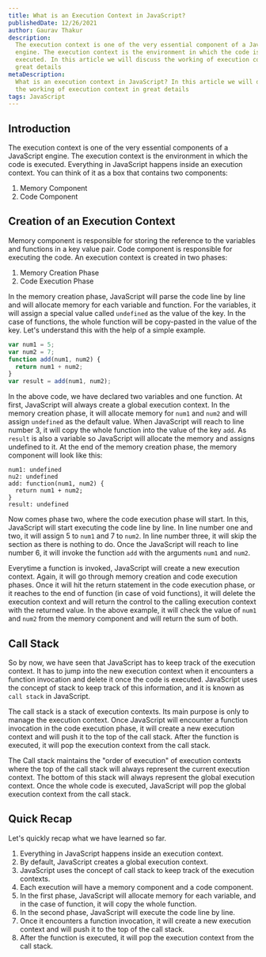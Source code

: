 ```yaml
---
title: What is an Execution Context in JavaScript?
publishedDate: 12/26/2021
author: Gaurav Thakur
description:
  The execution context is one of the very essential component of a JavaScript
  engine. The execution context is the environment in which the code is
  executed. In this article we will discuss the working of execution context in
  great details
metaDescription:
  What is an execution context in JavaScript? In this article we will discuss
  the working of execution context in great details
tags: JavaScript
---
```


## Introduction

The execution context is one of the very essential components of a JavaScript
engine. The execution context is the environment in which the code is executed.
Everything in JavaScript happens inside an execution context. You can think of
it as a box that contains two components:

1. Memory Component
2. Code Component

## Creation of an Execution Context

Memory component is responsible for storing the reference to the variables and
functions in a key value pair. Code component is responsible for executing the
code. An execution context is created in two phases:

1. Memory Creation Phase
2. Code Execution Phase

In the memory creation phase, JavaScript will parse the code line by line and will
allocate memory for each variable and function. For the variables, it will
assign a special value called `undefined` as the value of the key. In the case of functions, the whole function will be copy-pasted in the value of the key. Let's
understand this with the help of a simple example.

```javascript
var num1 = 5;
var num2 = 7;
function add(num1, num2) {
  return num1 + num2;
}
var result = add(num1, num2);
```

In the above code, we have declared two variables and one function. At first, 
JavaScript will always create a global execution context. In the memory creation
phase, it will allocate memory for `num1` and `num2` and will assign `undefined`
as the default value. When JavaScript will reach to line number 3, it will copy
the whole function into the value of the key `add`. As `result` is also a
variable so JavaScript will allocate the memory and assigns undefined to it. At
the end of the memory creation phase, the memory component will look like this:

```placeholder
num1: undefined
nu2: undefined
add: function(num1, num2) {
  return num1 + num2;
}
result: undefined
```

Now comes phase two, where the code execution phase will start. In this, 
JavaScript will start executing the code line by line. In line number one and
two, it will assign 5 to `num1` and 7 to `num2`. In line number three, it will
skip the section as there is nothing to do. Once the JavaScript will reach to
line number 6, it will invoke the function `add` with the arguments `num1` and
`num2`.

Everytime a function is invoked, JavaScript will create a new execution context.
Again, it will go through memory creation and code execution phases. Once it will
hit the return statement in the code execution phase, or it reaches to the end
of function (in case of void functions), it will delete the execution context
and will return the control to the calling execution context with the returned
value. In the above example, it will check the value of `num1` and `num2` from
the memory component and will return the sum of both.

## Call Stack

So by now, we have seen that JavaScript has to keep track of the execution
context. It has to jump into the new execution context when it encounters a
function invocation and delete it once the code is executed. JavaScript uses the
concept of stack to keep track of this information, and it is known as
`call stack` in JavaScript.

The call stack is a stack of execution contexts. Its main purpose is only to
manage the execution context. Once JavaScript will encounter a function
invocation in the code execution phase, it will create a new execution context
and will push it to the top of the call stack. After the function is executed,
it will pop the execution context from the call stack.

The Call stack maintains the "order of execution" of execution contexts where
the top of the call stack will always represent the current execution context.
The bottom of this stack will always represent the global execution context.
Once the whole code is executed, JavaScript will pop the global execution
context from the call stack.

## Quick Recap

Let's quickly recap what we have learned so far.

1. Everything in JavaScript happens inside an execution context.
2. By default, JavaScript creates a global execution context.
3. JavaScript uses the concept of call stack to keep track of the execution
   contexts.
4. Each execution will have a memory component and a code component.
5. In the first phase, JavaScript will allocate memory for each variable, and in the
   case of function, it will copy the whole function.
6. In the second phase, JavaScript will execute the code line by line.
7. Once it encounters a function invocation, it will create a new execution
   context and will push it to the top of the call stack.
8. After the function is executed, it will pop the execution context from the
   call stack.
